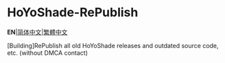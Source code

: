 # HoYoShade-RePublish

**EN**|[简体中文](Readme.Chinese_Simplified.md)|[繁體中文](Readme.Chinese_Traditional.md)  

[Building]RePublish all old HoYoShade releases and outdated source code, etc. (without DMCA contact)  

